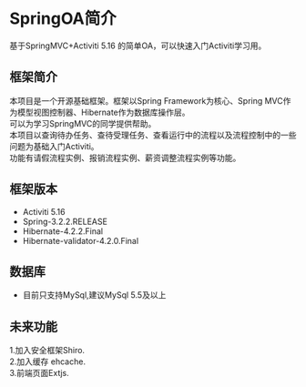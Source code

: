 SpringOA简介
========

基于SpringMVC+Activiti 5.16 的简单OA，可以快速入门Activiti学习用。

框架简介
--------
本项目是一个开源基础框架。框架以Spring Framework为核心、Spring MVC作为模型视图控制器、Hibernate作为数据库操作层。<br>
可以为学习SpringMVC的同学提供帮助。<br>
本项目以查询待办任务、查待受理任务、查看运行中的流程以及流程控制中的一些问题为基础入门Activiti。<br>
功能有请假流程实例、报销流程实例、薪资调整流程实例等功能。<br>

框架版本
--------
<ul>
<li>Activiti 5.16</li>
<li>Spring-3.2.2.RELEASE</li>
<li>Hibernate-4.2.2.Final</li>
<li>Hibernate-validator-4.2.0.Final</li>
</ul>

数据库
-------
<ul>
<li>目前只支持MySql,建议MySql 5.5及以上</li>
</ul>


未来功能
--------
1.加入安全框架Shiro.<br>
2.加入缓存 ehcache.<br>
3.前端页面Extjs.<br>
